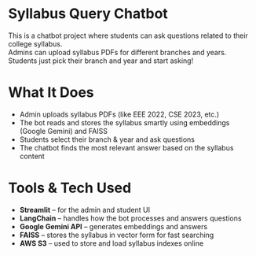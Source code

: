 # Syllabus Query Chatbot

This is a chatbot project where students can ask questions related to their college syllabus.  
Admins can upload syllabus PDFs for different branches and years. Students just pick their branch and year and start asking!


# What It Does

- Admin uploads syllabus PDFs (like EEE 2022, CSE 2023, etc.)
- The bot reads and stores the syllabus smartly using embeddings (Google Gemini) and FAISS
- Students select their branch & year and ask questions
- The chatbot finds the most relevant answer based on the syllabus content


# Tools & Tech Used

- **Streamlit** – for the admin and student UI
- **LangChain** – handles how the bot processes and answers questions
- **Google Gemini API** – generates embeddings and answers
- **FAISS** – stores the syllabus in vector form for fast searching
- **AWS S3** – used to store and load syllabus indexes online



